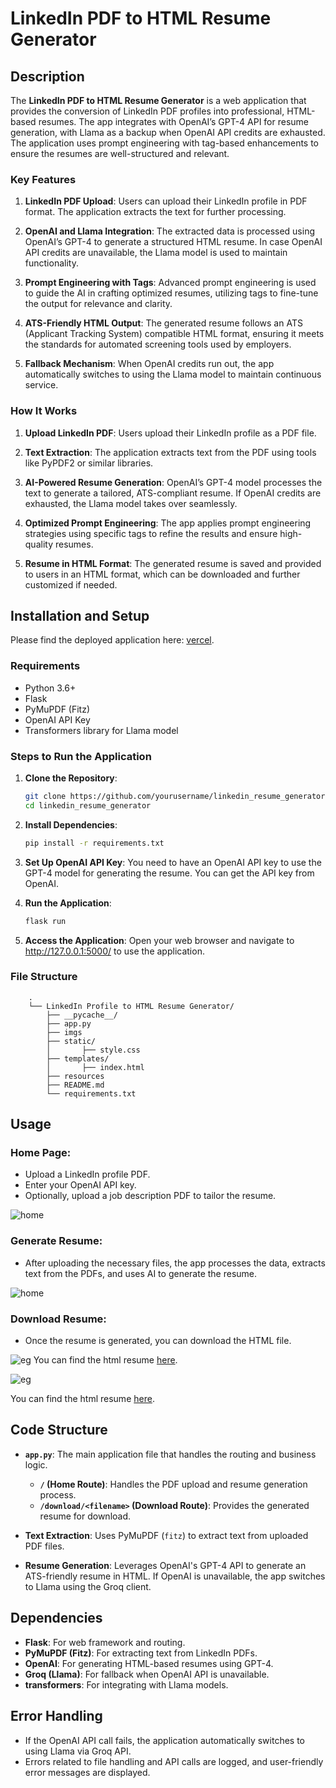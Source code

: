# LinkedIn PDF to HTML Resume Generator

## Description

The **LinkedIn PDF to HTML Resume Generator** is a web application that provides the conversion of LinkedIn PDF profiles into professional, HTML-based resumes. The app integrates with OpenAI’s GPT-4 API for resume generation, with Llama as a backup when OpenAI API credits are exhausted. The application uses prompt engineering with tag-based enhancements to ensure the resumes are well-structured and relevant.

### Key Features

1. **LinkedIn PDF Upload**: Users can upload their LinkedIn profile in PDF format. The application extracts the text for further processing.
   
2. **OpenAI and Llama Integration**: The extracted data is processed using OpenAI’s GPT-4 to generate a structured HTML resume. In case OpenAI API credits are unavailable, the Llama model is used to maintain functionality.
   
3. **Prompt Engineering with Tags**: Advanced prompt engineering is used to guide the AI in crafting optimized resumes, utilizing tags to fine-tune the output for relevance and clarity.
   
4. **ATS-Friendly HTML Output**: The generated resume follows an ATS (Applicant Tracking System) compatible HTML format, ensuring it meets the standards for automated screening tools used by employers.

5. **Fallback Mechanism**: When OpenAI credits run out, the app automatically switches to using the Llama model to maintain continuous service.

### How It Works

1. **Upload LinkedIn PDF**: Users upload their LinkedIn profile as a PDF file.
   
2. **Text Extraction**: The application extracts text from the PDF using tools like PyPDF2 or similar libraries.
   
3. **AI-Powered Resume Generation**: OpenAI’s GPT-4 model processes the text to generate a tailored, ATS-compliant resume. If OpenAI credits are exhausted, the Llama model takes over seamlessly.
   
4. **Optimized Prompt Engineering**: The app applies prompt engineering strategies using specific tags to refine the results and ensure high-quality resumes.

5. **Resume in HTML Format**: The generated resume is saved and provided to users in an HTML format, which can be downloaded and further customized if needed.


## Installation and Setup

Please find the deployed application here: [vercel](https://resumegeneration3-2xafqakul-dhruvanshu-joshis-projects.vercel.app).

### Requirements

- Python 3.6+
- Flask
- PyMuPDF (Fitz)
- OpenAI API Key
- Transformers library for Llama model

### Steps to Run the Application

1. **Clone the Repository**:
   ```bash
   git clone https://github.com/yourusername/linkedin_resume_generator.git
   cd linkedin_resume_generator
   ```

2. **Install Dependencies**:
   ```bash
   pip install -r requirements.txt
   ```

3. **Set Up OpenAI API Key**:
   You need to have an OpenAI API key to use the GPT-4 model for generating the resume. You can get the API key from OpenAI.

4. **Run the Application**:
   ```bash
   flask run
   ```

5. **Access the Application**:
    Open your web browser and navigate to http://127.0.0.1:5000/ to use the application.

### **File Structure**

        .
        └── LinkedIn Profile to HTML Resume Generator/
            ├── __pycache__/
            ├── app.py
            ├── imgs
            ├── static/
            │       ├── style.css
            ├── templates/
            │       ├── index.html
            ├── resources
            ├── README.md
            └── requirements.txt

## Usage

### Home Page:
- Upload a LinkedIn profile PDF.
- Enter your OpenAI API key.
- Optionally, upload a job description PDF to tailor the resume.

![home](imgs/home.png)

### Generate Resume:
- After uploading the necessary files, the app processes the data, extracts text from the PDFs, and uses AI to generate the resume.

![home](imgs/profile.png)

### Download Resume:
- Once the resume is generated, you can download the HTML file.

![eg](imgs/eg.png)
You can find the html resume [here](./resources/resume.html).

![eg](imgs/eg2.png)

You can find the html resume [here](./resources/resume_2.html).

## Code Structure

- **`app.py`**: The main application file that handles the routing and business logic.
  - **`/` (Home Route)**: Handles the PDF upload and resume generation process.
  - **`/download/<filename>` (Download Route)**: Provides the generated resume for download.

- **Text Extraction**: Uses PyMuPDF (`fitz`) to extract text from uploaded PDF files.

- **Resume Generation**: Leverages OpenAI's GPT-4 API to generate an ATS-friendly resume in HTML. If OpenAI is unavailable, the app switches to Llama using the Groq client.

## Dependencies

- **Flask**: For web framework and routing.
- **PyMuPDF (Fitz)**: For extracting text from LinkedIn PDFs.
- **OpenAI**: For generating HTML-based resumes using GPT-4.
- **Groq (Llama)**: For fallback when OpenAI API is unavailable.
- **transformers**: For integrating with Llama models.

## Error Handling

- If the OpenAI API call fails, the application automatically switches to using Llama via Groq API.
- Errors related to file handling and API calls are logged, and user-friendly error messages are displayed.
